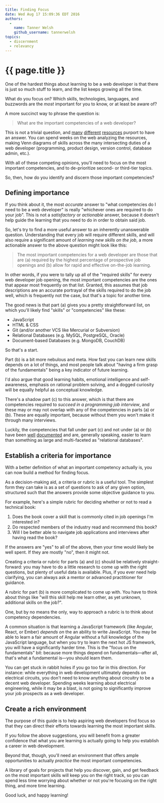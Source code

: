 ```yaml
---
title: Finding Focus
date: Wed Aug 17 15:09:36 EDT 2016
authors:
  -
    name: Tanner Welsh
    github_username: tannerwelsh
topics:
  - discernment
  - relevancy
---
```


# {{ page.title }}

One of the hardest things about learning to be a web developer is that there is just so much stuff to learn, and the list keeps growing all the time.

What do you focus on? Which skills, technologies, languages, and buzzwords are the _most_ important for you to know, or at least be aware of?

A more succinct way to phrase the question is:

> What are the important competencies of a web developer?

This is not a trivial question, and [many][mdn-guide] [different][bento] [resources][js-is-sexy] purport to have an answer. You can spend weeks on the web analyzing the resources, making Venn diagrams of skills across the many intersecting duties of a web developer (programming, product design, version control, database admin, etc.).

With all of these competing opinions, you'll need to focus on the most important competencies, and to de-prioritize second- or third-tier topics.

So, then, how do you identify and discern those important competencies?

## Defining importance

If you think about it, the most _accurate_ answer to "what competencies do I need to be a web developer" is really "whichever ones are required to do your job". This is not a _satisfactory_ or _actionable_ answer, because it doesn't help guide the learning that you need to do in order to obtain said job.

So, let's try to find a more useful answer to an inherently unanswerable question. Understanding that every job will require different skills, and will also require a significant amount of _learning new skills on the job_, a more actionable answer to the above question might look like this:

> The most important competencies for a web developer are those that are (a) required by the highest percentage of prospective job openings and (b) allow for rapid and effective on-the-job learning.

In other words, if you were to tally up all of the "required skills" for every web developer job opening, the most important competencies are the ones that appear most frequently on that list. Granted, this assumes that job descriptions are an accurate portrayal of the skills required to do the job well, which is frequently not the case, but that's a topic for another time.

The good news is that part (a) gives you a pretty straightforward list, on which you'll likely find "skills" or "competencies" like these:

- JavaScript
- HTML & CSS
- Git (and/or another VCS like Mercurial or Subversion)
- Relational Databases (e.g. MySQL, PostgreSQL, Oracle)
- Document-based Databases (e.g. MongoDB, CouchDB)

So that's a start.

Part (b) is a bit more nebulous and meta. How fast you can learn new skills depends on a lot of things, and most people talk about "having a firm grasp of the fundamentals" being a key indicator of future learning.

I'd also argue that good learning habits, emotional intelligence and self-awareness, emphasis on rational problem solving, and a dogged curiosity will be equally helpful as conceptual knowledge.

There's a shadow part (c) to this answer, which is that there are competencies required to _succeed in a programming job interview_, and these may or may not overlap with any of the competencies in parts (a) or (b). These are equally important, because without them you won't make it through many interviews.

Luckily, the competencies that fall under part (c) and not under (a) or (b) have been [well][coding-interview-book] [documented][quora-coding-interview-questions] and are, generally speaking, easier to learn than something as large and multi-faceted as "relational databases".

## Establish a criteria for importance

With a better definition of what an important competency actually is, you can now build a method for finding focus.

As a decision-making aid, a criteria or rubric is a useful tool. The simplest form they can take is as a set of questions to ask of any given option, structured such that the answers provide some objective guidance to you.

For example, here's a simple rubric for deciding whether or not to read a technical book:

1. Does the book cover a skill that is commonly cited in job openings I'm interested in?
1. Do respected members of the industry read and recommend this book?
1. Will I be better able to navigate job applications and interviews after having read the book?

If the answers are "yes" to all of the above, then your time would likely be well spent. If they are mostly "no", then it might not.

Creating a criteria or rubric for parts (a) and (c) should be relatively straight-forward: you may have to do a little research to come up with the right questions, but plenty of useful data is available. Plus, if you ever need help clarifying, you can always ask a mentor or advanced practitioner for guidance.

A rubric for part (b) is more complicated to come up with. You have to think about things like "will this skill help me learn other, as yet unknown, additional skills on the job?".

One, but by no means the only, way to approach a rubric is to think about competency dependencies.

A common situation is that learning a JavaScript framework (like Angular, React, or Ember) _depends on_ the an ability to write JavaScript. You may be able to learn a fair amount of Angular without a full knowledge of the JavaScript language, but when you try to learn the next hot JS framework, you will have a significantly harder time. This is the "focus on the fundamentals" bit: because more things depend on fundamentals—after all, that's what a fundamental is—you should learn them.

You can get stuck in rabbit holes if you go too far in this direction. For instance: while everything in web development ultimately depends on electrical circuits, you don't need to know anything about circuitry to be a decent web developer. Spending weeks learning about electrical engineering, while it may be a blast, is not going to significantly improve your job prospects as a web developer.

## Create a rich environment

The purpose of this guide is to help aspiring web developers find focus so that they can direct their efforts towards learning the most important skills.

If you follow the above suggestions, you will benefit from a greater confidence that what you are learning is actually going to help you establish a career in web development.

Beyond that, though, you'll need an environment that offers ample opportunities to actually _practice_ the most important competencies.

A library of goals for projects that help you discover, gain, and get feedback on the most important skills will keep you on the right track, so you can spend less time worrying about whether or not you're focusing on the right thing, and more time learning.

Good luck, and happy learning!

[mdn-guide]: https://developer.mozilla.org/en-US/Learn
[bento]: https://bento.io/
[js-is-sexy]: http://javascriptissexy.com/how-to-learn-javascript-properly

[coding-interview-book]: https://www.amazon.com/Cracking-Coding-Interview-Programming-Questions/dp/098478280X
[quora-coding-interview-questions]: https://www.quora.com/topic/Programming-Interview-Questions
